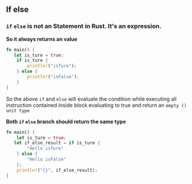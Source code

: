 ## If else

### `if` `else` is not an Statement in Rust. It's an expression.

**So it always returns an value**

```rust
fn main() {
   let is_ture = true;
    if is_ture {
        println!("isTure");
    } else {
        println!("isFalse");
    }
}
```

So the above `if` and `else` will evaluate the condition while executing all instruction contained inside block evaluating to true and return an `empty () unit type`

**Both `if` `else` branch should return the same type**

```rust
fn main() {
    let is_ture = true;
   let if_else_result = if is_ture {
        "Hello isTure"
    } else {
        "Hello isFalse"
    };
    println!("{}", if_else_result);
}
```
